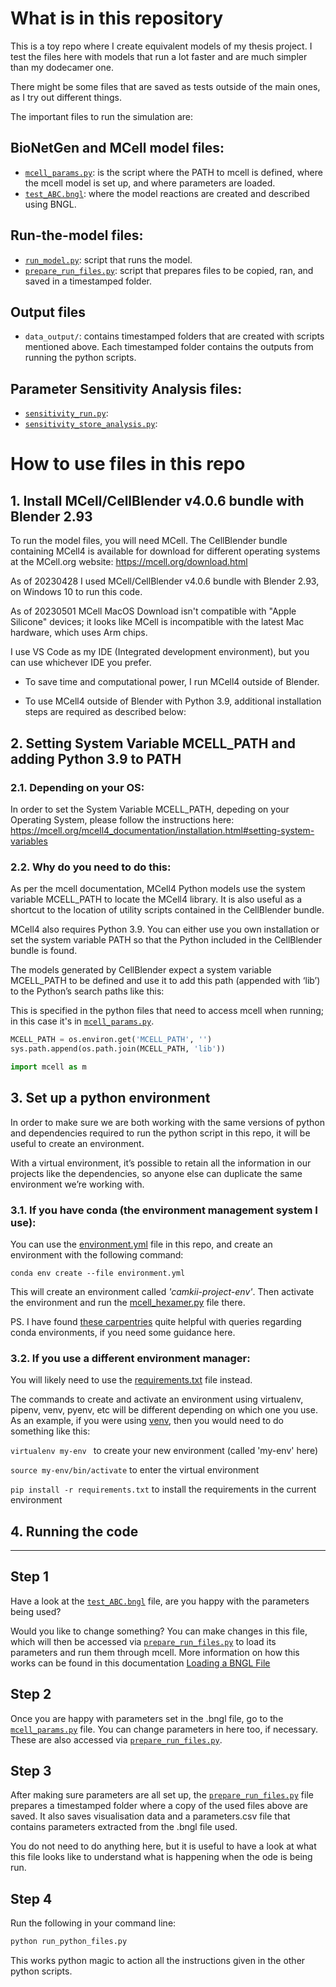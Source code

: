 # What is in this repository

This is a toy repo where I create equivalent models of my thesis project. I test the files here with models that run a lot faster and are much simpler than my dodecamer one. 

There might be some files that are saved as tests outside of the main ones, as I try out different things.

The important files to run the simulation are:

## BioNetGen and MCell model files:
- [`mcell_params.py`](mcell_params.py): is the script where the PATH to mcell is defined, where the mcell model is set up, and where parameters are loaded.
- [`test_ABC.bngl`](test_ABC.bngl): where the model reactions are created and described using BNGL. 

## Run-the-model files:
- [`run_model.py`](run_model.py): script that runs the model.
- [`prepare_run_files.py`](prepare_run_files.py): script that prepares files to be copied, ran, and saved in a timestamped folder.

## Output files
- `data_output/`: contains timestamped folders that are created with scripts mentioned above. Each timestamped folder contains the outputs from running the python scripts.

## Parameter Sensitivity Analysis files:
- [`sensitivity_run.py`](sensitivity_run.py):
- [`sensitivity_store_analysis.py`](sensitivity_store_analysis.py):

# How to use files in this repo

## 1. Install MCell/CellBlender v4.0.6 bundle with Blender 2.93
To run the model files, you will need MCell. The CellBlender bundle containing MCell4 is available for download for different operating systems at the MCell.org website: https://mcell.org/download.html

As of 20230428 I used MCell/CellBlender v4.0.6 bundle with Blender 2.93, on Windows 10 to run this code.

As of 20230501 MCell MacOS Download isn't compatible with "Apple Silicone" devices; it looks like MCell is incompatible with the latest Mac hardware, which uses Arm chips.

I use VS Code as my IDE (Integrated development environment), but you can use whichever IDE you prefer. 

-  To save time and computational power, I run MCell4 outside of Blender.

-  To use MCell4 outside of Blender with Python 3.9, additional installation steps are required as described below:

## 2. Setting System Variable MCELL_PATH and adding Python 3.9 to PATH

### 2.1. Depending on your OS:

In order to set the System Variable MCELL_PATH, depeding on your Operating System, please follow the instructions here: https://mcell.org/mcell4_documentation/installation.html#setting-system-variables

### 2.2. Why do you need to do this:
As per the mcell documentation, MCell4 Python models use the system variable MCELL_PATH to locate the MCell4 library. It is also useful as a shortcut to the location of utility scripts contained in the CellBlender bundle.

MCell4 also requires Python 3.9. You can either use you own installation or set the system variable PATH so that the Python included in the CellBlender bundle is found.

The models generated by CellBlender expect a system variable MCELL_PATH to be defined and use it to add this path (appended with ‘lib’) to the Python’s search paths like this: 

This is specified in the python files that need to access mcell when running; in this case it's in [`mcell_params.py`](mcell_params.py).

```python
MCELL_PATH = os.environ.get('MCELL_PATH', '')
sys.path.append(os.path.join(MCELL_PATH, 'lib'))

import mcell as m
```

## 3. Set up a python environment
In order to make sure we are both working with the same versions of python and dependencies required to run the python script in this repo, it will be useful to create an environment.

With a virtual environment, it’s possible to retain all the information in our projects like the dependencies, so anyone else can duplicate the same environment we’re working with.

### 3.1. If you have conda (the environment management system I use): 

You can use the [environment.yml](./environment.yml) file in this repo, and create an environment with the following command:

```
conda env create --file environment.yml
```

This will create an environment called *'camkii-project-env'*. Then activate the environment and run the [mcell_hexamer.py](./mcell_hexamer.py) file there.

PS. I have found [these carpentries](https://carpentries-incubator.github.io/introduction-to-conda-for-data-scientists/) quite helpful with queries regarding conda environments, if you need some guidance here. 

### 3.2. If you use a different environment manager:

You will likely need to use the [requirements.txt](./requirements.txt) file instead. 

The commands to create and activate an environment using virtualenv, pipenv, venv, pyenv, etc will be different depending on which one you use. As an example, if you were using [venv](https://docs.python.org/3/library/venv.html), then you would need to do something like this:

```virtualenv my-env ``` to create your new environment (called 'my-env' here)

```source my-env/bin/activate``` to enter the virtual environment

```pip install -r requirements.txt``` to install the requirements in the current environment

## 4. Running the code
---
## Step 1
Have a look at the [`test_ABC.bngl`](test_ABC.bngl) file, are you happy with the parameters being used? 

Would you like to change something? You can make changes in this file, which will then be accessed via [`prepare_run_files.py`](prepare_run_files.py) to load its parameters and run them through mcell. More information on how this works can be found in this documentation [Loading a BNGL File](https://mcell.org/mcell4_documentation/bngl.html)

## Step 2
Once you are happy with parameters set in the .bngl file, go to the [`mcell_params.py`](mcell_params.py) file. You can change parameters in here too, if necessary. These are also accessed via [`prepare_run_files.py`](prepare_run_files.py).

## Step 3
After making sure parameters are all set up, the [`prepare_run_files.py`](prepare_run_files.py) file prepares a timestamped folder where a copy of the used files above are saved. It also saves visualisation data and a parameters.csv file that contains parameters extracted from the .bngl file used. 

You do not need to do anything here, but it is useful to have a look at what this file looks like to understand what is happening when the ode is being run. 

## Step 4
Run the following in your command line:

```python
python run_python_files.py
```

This works python magic to action all the instructions given in the other python scripts.